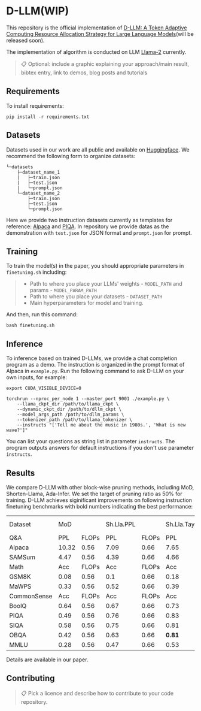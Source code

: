 # D-LLM(WIP)

This repository is the official implementation of [D-LLM: A Token Adaptive Computing Resource Allocation Strategy for Large Language Models](https://arxiv.org/abs/2030.12345)(will be released soon). 

The implementation of algorithm is conducted on LLM [Llama-2](https://github.com/Meta-Llama/llama?tab=readme-ov-file) currently.

>📋  Optional: include a graphic explaining your approach/main result, bibtex entry, link to demos, blog posts and tutorials

## Requirements

To install requirements:

```setup
pip install -r requirements.txt
```

## Datasets
Datasets used in our work are all public and available on [Huggingface](https://huggingface.co/datasets). We recommend the following form to organize datasets:
```datasets_form
└─datasets
    ├─dataset_name_1
    |   ├─train.json
    |   ├─test.json
    |   └─prompt.json
    └─dataset_name_2
        ├─train.json
        ├─test.json
        └─prompt.json
```
Here we provide two instruction datasets currently as templates for reference: [Alpaca](https://huggingface.co/datasets/yahma/alpaca-cleaned) and [PIQA](https://huggingface.co/datasets/ybisk/piqa). In repository we provide datas as the demonstration with `test.json` for JSON format and `prompt.json` for prompt.


## Training

To train the model(s) in the paper, you should appropriate parameters in `finetuning.sh` including:

> - Path to where you place your LLMs' weights - `MODEL_PATH` and params - `MODEL_PARAM_PATH`
> - Path to where you place your datasets - `DATASET_PATH`
> - Main hyperparameters for model and training.

And then, run this command:

```train
bash finetuning.sh
```

## Inference

To inference based on trained D-LLMs, we provide a chat completion program as a demo. The instruction is organized in the prompt format of Alpaca in `example.py`. Run the following command to ask D-LLM on your own inputs, for example:

```inference
export CUDA_VISIBLE_DEVICE=0

torchrun --nproc_per_node 1 --master_port 9001 ./example.py \
    --llama_ckpt_dir /path/to/llama_ckpt \
    --dynamic_ckpt_dir /path/to/dllm_ckpt \
    --model_args_path /path/to/dllm_params \
    --tokenizer_path /path/to/llama_tokenizer \
    --instructs "['Tell me about the music in 1980s.', 'What is new wave?']"
```

You can list your questions as string list in parameter `instructs`. The program outputs answers for default instructions if you don't use parameter `instructs`.


## Results

We compare D-LLM with other block-wise pruning methods, including MoD, Shorten-Llama, Ada-Infer. We set the target of pruning ratio as 50% for training. D-LLM achieves siginificant improvements on following instruction finetuning benchmarks with bold numbers indicating the best performance:

| | | | | | | | | | | |
|-|-|-|-|-|-|-|-|-|-|-|
|Dataset|MoD| |Sh.Lla.PPL| |Sh.Lla.Tay| |Ada-Inf.| |D-LLM| |
|Q&A|PPL|FLOPs|PPL|FLOPs|PPL|FLOPs|PPL|FLOPs|PPL|FLOPs|
|Alpaca|10.32|0.56|7.09|0.66|7.65|0.66|319|0.65|**6.01**|0.59|
|SAMSum|4.47|0.56|4.39|0.66|4.66|0.66|874|0.56|**3.18**|0.55|
|Math|Acc|FLOPs|Acc|FLOPs|Acc|FLOPs|Acc|FLOPs|Acc|FLOPs|
|GSM8K|0.08|0.56|0.1|0.66|0.18|0.66|0.00|0.83|**0.29**|0.59|
|MaWPS|0.33|0.56|0.52|0.66|0.39|0.66|0.00|0.9|**0.74**|0.56|
|CommonSense|Acc|FLOPs|Acc|FLOPs|Acc|FLOPs|Acc|FLOPs|Acc|FLOPs|
|BoolQ|0.64|0.56|0.67|0.66|0.73|0.66|0.71|0.61|**0.73**|0.52|
|PIQA|0.49|0.56|0.76|0.66|0.83|0.66|0.55|0.63|**0.84**|0.52|
|SIQA|0.58|0.56|0.75|0.66|0.81|0.66|0.80|0.64|**0.82**|0.54|
|OBQA|0.42|0.56|0.63|0.66|**0.81**|0.66|0.78|0.76|0.80|0.53|
|MMLU|0.28|0.56|0.47|0.66|0.53|0.66|0.41|0.6|**0.53**|0.55|

Details are available in our paper.


## Contributing

>📋  Pick a licence and describe how to contribute to your code repository. 
